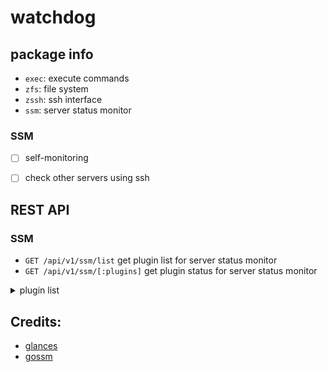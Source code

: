 # watchdog

## package info
- `exec`: execute commands
- `zfs`: file system
- `zssh`: ssh interface
- `ssm`: server status monitor

### SSM

- [ ] self-monitoring
- [ ] check other servers using ssh



## REST API

### SSM

- `GET /api/v1/ssm/list` get plugin list for server status monitor
- `GET /api/v1/ssm/[:plugins]` get plugin status for server status monitor

<details>
    <summary>plugin list</summary>

- uptime
- 
</details>

## Credits:
- [glances](https://github.com/nicolargo/glances)
- [gossm](https://github.com/ssimunic/gossm)